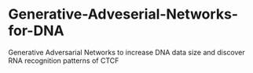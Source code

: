 # Generative-Adveserial-Networks-for-DNA
Generative Adversarial Networks to increase DNA data size and discover RNA recognition patterns of CTCF
